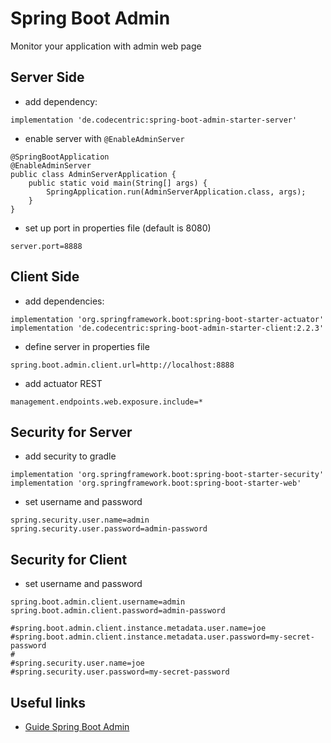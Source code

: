 # Spring Boot Admin

Monitor your application with admin web page

## Server Side

* add dependency:
```
implementation 'de.codecentric:spring-boot-admin-starter-server'
```

* enable server with `@EnableAdminServer`
```
@SpringBootApplication
@EnableAdminServer
public class AdminServerApplication {
	public static void main(String[] args) {
		SpringApplication.run(AdminServerApplication.class, args);
	}
}
```

* set up port in properties file (default is 8080)
```
server.port=8888
```

## Client Side

* add dependencies:
```
implementation 'org.springframework.boot:spring-boot-starter-actuator'
implementation 'de.codecentric:spring-boot-admin-starter-client:2.2.3'
```

* define server in properties file
```
spring.boot.admin.client.url=http://localhost:8888
```

* add actuator REST
```
management.endpoints.web.exposure.include=*
```

## Security for Server

* add security to gradle
```
implementation 'org.springframework.boot:spring-boot-starter-security'
implementation 'org.springframework.boot:spring-boot-starter-web'
```

* set username and password
```
spring.security.user.name=admin
spring.security.user.password=admin-password
```

## Security for Client

* set username and password
```
spring.boot.admin.client.username=admin
spring.boot.admin.client.password=admin-password

#spring.boot.admin.client.instance.metadata.user.name=joe
#spring.boot.admin.client.instance.metadata.user.password=my-secret-password
#
#spring.security.user.name=joe
#spring.security.user.password=my-secret-password
```

## Useful links
* [Guide Spring Boot Admin](https://habr.com/ru/post/479954/)
